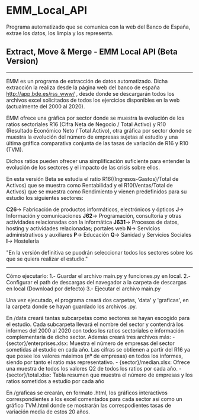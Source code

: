 # EMM_Local_API
Programa automatizado que se comunica con la web del Banco de España, extrae los datos, los limpia y los representa.


Extract, Move & Merge - EMM Local API  (Beta Version)
-----------------------------------------------------
-----------------------------------------------------

EMM es un programa de extracción de datos automatizado. Dicha extracción la realiza desde la página web del banco de españa http://app.bde.es/rss_www/ , desde donde se descargarán todos los archivos excel solicitados de todos los ejercicios disponibles en la web (actualmente del 2000 al 2020).

EMM ofrece una gráfica por sector donde se muestra la evolución de los ratios sectoriales R16 (Cifra Neta de Negocio / Total Activo) y R10 (Resultado Económico Neto / Total Activo), otra gráfica por sector donde se muestra la evolución del número de empresas sujetas al estudio y una última gráfica comparativa conjunta de las tasas de variación de R16 y R10 (TVM).

Dichos ratios pueden ofrecer una simplificación suficiente para entender la evolución de los sectores y el impacto de las crisis sobre ellos.

En esta versión Beta se estudia el ratio R16((Ingresos-Gastos)/Total de Activos) que se muestra como Rentabilidad y el R10(Ventas/Total de Activos) que se muestra 
como Rendimiento y vienen predefinidos para su estudio los siguientes sectores:

**C26**-> Fabricación de productos informáticos, electrónicos y ópticos
**J**-> Información y comunicaciones
**J62**-> Programación, consultoría y otras actividades relacionadas con la informática
**J631**-> Procesos de datos, hosting y actividades relacionadas; portales web
**N**-> Servicios administrativos y auxiliares
**P**-> Educación
**Q**-> Sanidad y Servicios Sociales
**I**-> Hostelería

"En la versión definitiva se puodrán seleccionar todos los sectores sobre los que se quiera realizar el estudio."

-----------------------------------------------------
Cómo ejecutarlo:
1.- Guardar el archivo main.py y funciones.py en local.
2.- Configurar el path de descargas del navegador a la carpeta de descargas en local (Download por defecto)
3.- Ejecutar el archivo main.py


Una vez ejecutado, el programa creará dos carpetas, 'data' y 'graficas', en la carpeta donde se hayan guardado los archivos .py.

En /data creará tantas subcarpetas como sectores se hayan escogido para el estudio. 
Cada subcarpeta llevará el nombre del sector y contendrá los informes del 2000 al 2020 con todos los ratios sectoriales e información complementaria de dicho sector.
Además creará tres archivos más:
	- {sector}/enterprises.xlsx: Muestra el número de empresas del sector sometidas al estudio en cada año. 
		Las cifras se obtienen a partir del R16 ya que posee los valores máximos (nº de empresas) en todos los informes, siendo por tanto el ratio más representativo.
	- {sector}/median.xlsx: Ofrece una muestra de todos los valores Q2 de todos los ratios por cada año.
	- {sector}/total.xlsx: Tabla resumen que muestra el número de empresas y los ratios sometidos a estudio por cada año

En /graficas se crearán, en formato .html, los gráficos interactivos correspondientes a los excel comentados para cada sector así como un gráfico TVM.html donde se mostrarán las correspodientes tasas de variación media de estos 20 años.
